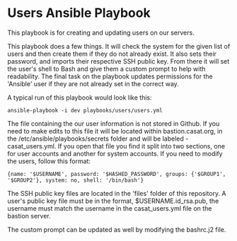 # Users Ansible Playbook

This playbook is for creating and updating users on our servers.

This playbook does a few things. It will check the system for the given list of users and then create them if they do not already exist. It also sets their password, and imports their respective SSH public key. From there it will set the user's shell to Bash and give them a custom prompt to help with readability. The final task on the playbook updates permissions for the 'Ansible' user if they are not already set in the correct way.

A typical run of this playbook would look like this:
```
ansible-playbook -i dev playbooks/users/users.yml
```

The file containing the our user information is not stored in Github. If you need to make edits to this file it will be located within bastion.casat.org, in the /etc/ansible/playbooks/secrets folder and will be labeled - casat_users.yml. If you open that file you find it split into two sections, one for user accounts and another for system accounts. If you need to modify the users, follow this format:
```
{name: '$USERNAME', password: '$HASHED_PASSWORD', groups: {'$GROUP1', '$GROUP2'}, system: no, shell: '/bin/bash'}
```

The SSH public key files are located in the 'files' folder of this repository. A user's public key file must be in the format, $USERNAME.id_rsa.pub, the username must match the username in the casat_users.yml file on the bastion server.

The custom prompt can be updated as well by modifying the bashrc.j2 file.
